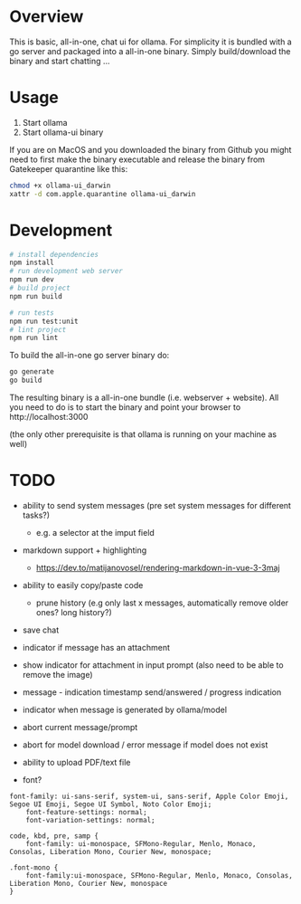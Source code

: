 # Overview

This is basic, all-in-one, chat ui for ollama. For simplicity it is bundled with a go server and packaged into a all-in-one binary.
Simply build/download the binary and start chatting ...

# Usage

1. Start ollama
2. Start ollama-ui binary

If you are on MacOS and you downloaded the binary from Github you might need to first make the binary executable and release the binary from Gatekeeper quarantine like this:

```bash
chmod +x ollama-ui_darwin
xattr -d com.apple.quarantine ollama-ui_darwin
```

# Development

```sh
# install dependencies
npm install
# run development web server
npm run dev
# build project
npm run build

# run tests
npm run test:unit
# lint project
npm run lint
```

To build the all-in-one go server binary do:

```sh
go generate
go build
```

The resulting binary is a all-in-one bundle (i.e. webserver + website). All you need to do is to start the binary and point your browser to http://localhost:3000

(the only other prerequisite is that ollama is running on your machine as well)

# TODO

- ability to send system messages (pre set system messages for different tasks?)

  - e.g. a selector at the imput field

- markdown support + highlighting
  - https://dev.to/matijanovosel/rendering-markdown-in-vue-3-3maj
- ability to easily copy/paste code

  - prune history (e.g only last x messages, automatically remove older ones? long history?)

- save chat
- indicator if message has an attachment
- show indicator for attachment in input prompt (also need to be able to remove the image)
- message - indication timestamp send/answered / progress indication
- indicator when message is generated by ollama/model
- abort current message/prompt

- abort for model download / error message if model does not exist

- ability to upload PDF/text file

- font?

```
font-family: ui-sans-serif, system-ui, sans-serif, Apple Color Emoji, Segoe UI Emoji, Segoe UI Symbol, Noto Color Emoji;
    font-feature-settings: normal;
    font-variation-settings: normal;

code, kbd, pre, samp {
    font-family: ui-monospace, SFMono-Regular, Menlo, Monaco, Consolas, Liberation Mono, Courier New, monospace;

.font-mono {
    font-family:ui-monospace, SFMono-Regular, Menlo, Monaco, Consolas, Liberation Mono, Courier New, monospace
}
```
